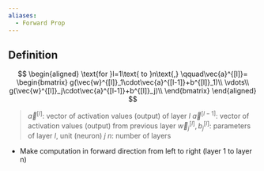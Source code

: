 ```yaml
---
aliases:
  - Forward Prop
---
```


## Definition

$$
\begin{aligned}
\text{for }l=1\text{ to }n\text{,}
\qquad\vec{a}^{[l]}=
\begin{bmatrix}
g(\vec{w}^{[l]}_1\cdot\vec{a}^{[l-1]}+b^{[l]}_1)\\
\vdots\\
g(\vec{w}^{[l]}_j\cdot\vec{a}^{[l-1]}+b^{[l]}_j)\\
\end{bmatrix}
\end{aligned}
$$
> $\vec{a}^{[l]}$: vector of activation values (output) of layer $l$
> $\vec{a}^{[l-1]}$: vector of activation values (output) from previous layer
> $\vec{w}^{[l]}_j,b^{[l]}_j$: parameters of layer $l$, unit (neuron) $j$
> $n$: number of layers

- Make computation in forward direction from left to right (layer 1 to layer n)
